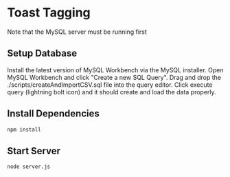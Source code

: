 # Toast Tagging
Note that the MySQL server must be running first

## Setup Database
Install the latest version of MySQL Workbench via the MySQL installer. 
Open MySQL Workbench and click "Create a new SQL Query".
Drag and drop the ./scripts/createAndImportCSV.sql file into the query editor.
Click execute query (lightning bolt icon) and it should create and load the data properly.

## Install Dependencies
```bash
npm install
```
## Start Server
```bash
node server.js
```
